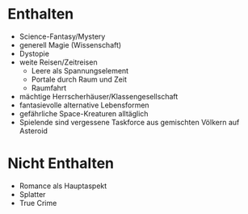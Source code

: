 # Enthalten

- Science-Fantasy/Mystery
- generell Magie (Wissenschaft)
- Dystopie
- weite Reisen/Zeitreisen
  - Leere als Spannungselement
  - Portale durch Raum und Zeit
  - Raumfahrt
- mächtige Herrscherhäuser/Klassengesellschaft
- fantasievolle alternative Lebensformen
- gefährliche Space-Kreaturen alltäglich
- Spielende sind vergessene Taskforce aus gemischten Völkern auf Asteroid

# Nicht Enthalten

- Romance als Hauptaspekt
- Splatter
- True Crime
